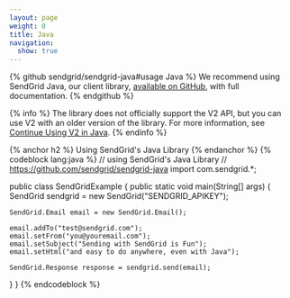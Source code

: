 ```yaml
---
layout: page
weight: 0
title: Java
navigation:
  show: true
---
```

{% github sendgrid/sendgrid-java#usage Java %} We recommend using SendGrid Java, our client library, <a href="https://github.com/sendgrid/sendgrid-java">available on GitHub</a>, with full documentation. {% endgithub %}

{% info %}
The library does not officially support the V2 API, but you can use V2 with an older version of the library. For more information, see [Continue Using V2 in Java](https://github.com/sendgrid/sendgrid-java/blob/master/TROUBLESHOOTING.md#v2).
{% endinfo %}

{% anchor h2 %} Using SendGrid's Java Library {% endanchor %}
{% codeblock lang:java %}
// using SendGrid's Java Library
// https://github.com/sendgrid/sendgrid-java
import com.sendgrid.*;
 
public class SendGridExample {
  public static void main(String[] args) {
    SendGrid sendgrid = new SendGrid("SENDGRID_APIKEY");
 
    SendGrid.Email email = new SendGrid.Email();
 
    email.addTo("test@sendgrid.com");
    email.setFrom("you@youremail.com");
    email.setSubject("Sending with SendGrid is Fun");
    email.setHtml("and easy to do anywhere, even with Java");
 
    SendGrid.Response response = sendgrid.send(email);
  }
}
{% endcodeblock %}
